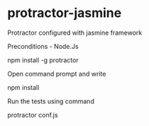 # protractor-jasmine
Protractor configured with jasmine framework

Preconditions - Node.Js

npm install -g protractor

Open command prompt and write

npm install

Run the tests using command

protractor conf.js
